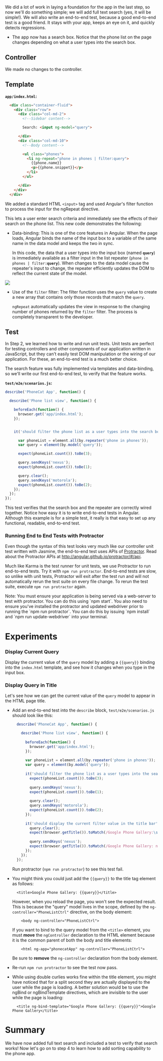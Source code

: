 

We did a lot of work in laying a foundation for the app in the last step, so now we'll do something
simple; we will add full text search (yes, it will be simple!). We will also write an end-to-end
test, because a good end-to-end test is a good friend. It stays with your app, keeps an eye on it,
and quickly detects regressions.

* The app now has a search box. Notice that the phone list on the page changes depending on what a
user types into the search box.



## Controller

We made no changes to the controller.


## Template

__`app/index.html`:__

```html
  <div class="container-fluid">
    <div class="row">
      <div class="col-md-2">
        <!--Sidebar content-->

        Search: <input ng-model="query">

      </div>
      <div class="col-md-10">
        <!--Body content-->

        <ul class="phones">
          <li ng-repeat="phone in phones | filter:query">
            {{phone.name}}
            <p>{{phone.snippet}}</p>
          </li>
        </ul>

      </div>
    </div>
  </div>
```

We added a standard HTML `<input>` tag and used Angular's
filter function to process the input for the
ngRepeat directive.

This lets a user enter search criteria and immediately see the effects of their search on the phone
list. This new code demonstrates the following:

* Data-binding: This is one of the core features in Angular. When the page loads, Angular binds the
name of the input box to a variable of the same name in the data model and keeps the two in sync.

  In this code, the data that a user types into the input box (named __`query`__) is immediately
available as a filter input in the list repeater (`phone in phones | filter:`__`query`__). When
changes to the data model cause the repeater's input to change, the repeater efficiently updates
the DOM to reflect the current state of the model.

<img  class="diagram" src="https://raw.githubusercontent.com/outlearn-content/angular-tutorial/master/assets/tutorial_03.png">

* Use of the `filter` filter: The filter function uses the
`query` value to create a new array that contains only those records that match the `query`.

  `ngRepeat` automatically updates the view in response to the changing number of phones returned
by the `filter` filter. The process is completely transparent to the developer.

## Test

In Step 2, we learned how to write and run unit tests. Unit tests are perfect for testing
controllers and other components of our application written in JavaScript, but they can't easily
test DOM manipulation or the wiring of our application. For these, an end-to-end test is a much
better choice.

The search feature was fully implemented via templates and data-binding, so we'll write our first
end-to-end test, to verify that the feature works.

__`test/e2e/scenarios.js`:__

```js
describe('PhoneCat App', function() {

  describe('Phone list view', function() {

    beforeEach(function() {
      browser.get('app/index.html');
    });


    it('should filter the phone list as a user types into the search box', function() {

      var phoneList = element.all(by.repeater('phone in phones'));
      var query = element(by.model('query'));

      expect(phoneList.count()).toBe(3);

      query.sendKeys('nexus');
      expect(phoneList.count()).toBe(1);

      query.clear();
      query.sendKeys('motorola');
      expect(phoneList.count()).toBe(2);
    });
  });
});
```

This test verifies that the search box and the repeater are correctly wired together. Notice how
easy it is to write end-to-end tests in Angular. Although this example is for a simple test, it
really is that easy to set up any functional, readable, end-to-end test.

### Running End to End Tests with Protractor
Even though the syntax of this test looks very much like our controller unit test written with
Jasmine, the end-to-end test uses APIs of [Protractor](https://github.com/angular/protractor). Read
about the Protractor APIs at http://angular.github.io/protractor/#/api.

Much like Karma is the test runner for unit tests, we use Protractor to run end-to-end tests.
Try it with `npm run protractor`. End-to-end tests are slow, so unlike with unit tests, Protractor
will exit after the test run and will not automatically rerun the test suite on every file change.
To rerun the test suite, execute `npm run protractor` again.

<div class="alert alert-info">
  Note: You must ensure your application is being served via a web-server to test with protractor.
  You can do this using `npm start`.
  You also need to ensure you've installed the protractor and updated webdriver prior to running the
  `npm run protractor`. You can do this by issuing `npm install` and `npm run update-webdriver` into
  your terminal.
</div>


# Experiments

### Display Current Query
Display the current value of the `query` model by adding a `{{query}}` binding into the
`index.html` template, and see how it changes when you type in the input box.

### Display Query in Title
Let's see how we can get the current value of the `query` model to appear in the HTML page title.

* Add an end-to-end test into the `describe` block, `test/e2e/scenarios.js` should look like this:

  ```js
    describe('PhoneCat App', function() {

      describe('Phone list view', function() {
    
        beforeEach(function() {
          browser.get('app/index.html');
        });
    
        var phoneList = element.all(by.repeater('phone in phones'));
        var query = element(by.model('query'));
    
        it('should filter the phone list as a user types into the search box', function() {
          expect(phoneList.count()).toBe(3);
    
          query.sendKeys('nexus');
          expect(phoneList.count()).toBe(1);
    
          query.clear();
          query.sendKeys('motorola');
          expect(phoneList.count()).toBe(2);
        });
    
        it('should display the current filter value in the title bar', function() {
          query.clear();
          expect(browser.getTitle()).toMatch(/Google Phone Gallery:\s*$/);
    
          query.sendKeys('nexus');
          expect(browser.getTitle()).toMatch(/Google Phone Gallery: nexus$/);
        });
      });
    });
  ```

  Run protractor (`npm run protractor`) to see this test fail.


* You might think you could just add the `{{query}}` to the title tag element as follows:

        <title>Google Phone Gallery: {{query}}</title>

  However, when you reload the page, you won't see the expected result. This is because the "query"
  model lives in the scope, defined by the `ng-controller="PhoneListCtrl"` directive, on the body
  element:

          <body ng-controller="PhoneListCtrl">

  If you want to bind to the query model from the `<title>` element, you must __move__ the
  `ngController` declaration to the HTML element because it is the common parent of both the body
  and title elements:

          <html ng-app="phonecatApp" ng-controller="PhoneListCtrl">

  Be sure to __remove__ the `ng-controller` declaration from the body element.

* Re-run `npm run protractor` to see the test now pass.

* While using double curlies works fine within the title element, you might have noticed that
for a split second they are actually displayed to the user while the page is loading. A better
solution would be to use the ngBind or
ngBindTemplate directives, which are invisible to the user
while the page is loading:

        <title ng-bind-template="Google Phone Gallery: {{query}}">Google Phone Gallery</title>


# Summary

We have now added full text search and included a test to verify that search works! Now let's go on
to step 4 to learn how to add sorting capability to the phone app.



